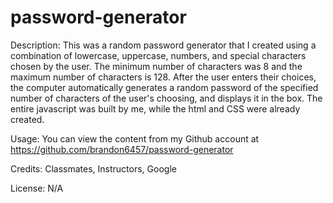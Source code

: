 # password-generator

Description:
This was a random password generator that I created using a combination of lowercase, uppercase, numbers, and special characters chosen by the user. The minimum number of characters was 8 and the maximum number of characters is 128. After the user enters their choices, the computer automatically generates a random password of the specified number of characters of the user's choosing, and displays it in the box. The entire javascript was built by me, while the html and CSS were already created.

Usage:
You can view the content from my Github account at https://github.com/brandon6457/password-generator

Credits:
Classmates, Instructors, Google

License:
N/A

